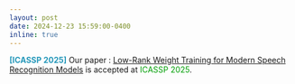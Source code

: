 ```yaml
---
layout: post
date: 2024-12-23 15:59:00-0400
inline: true
---
```




<font color=2698BA><b>[ICASSP 2025]</b></font> Our paper : [Low-Rank Weight Training for
Modern Speech Recognition Models](https://arxiv.org/pdf/2410.07771) is accepted at <font color=009f06>ICASSP 2025</font>.